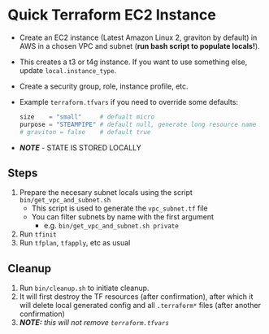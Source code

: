 # Quick Terraform EC2 Instance

- Create an EC2 instance (Latest Amazon Linux 2, graviton by default) in AWS in a chosen VPC and subnet (**run bash script to populate locals!**).
- This creates a t3 or t4g instance. If you want to use something else, update `local.instance_type`.

- Create a security group, role, instance profile, etc.

- Example `terraform.tfvars` if you need to override some defaults:
  ```py
  size    = "small"     # defualt micro
  purpose = "STEAMPIPE" # default null, generate long resource name
  # graviton = false    # default true
  ```

- ***NOTE*** - STATE IS STORED LOCALLY

##  Steps

1. Prepare the necesary subnet locals using the script `bin/get_vpc_and_subnet.sh`
    - This script is used to generate the `vpc_subnet.tf` file
    - You can filter subnets by name with the first argument
      - e.g. `bin/get_vpc_and_subnet.sh private`
2. Run `tfinit`
3. Run `tfplan`, `tfapply`, etc as usual 

## Cleanup

1. Run `bin/cleanup.sh` to initiate cleanup.
2. It will first destroy the TF resources (after confirmation), after which it will delete local generated config and all `.terraform*` files (after another confirmation)
3. ***NOTE:** this will not remove `terraform.tfvars`*
